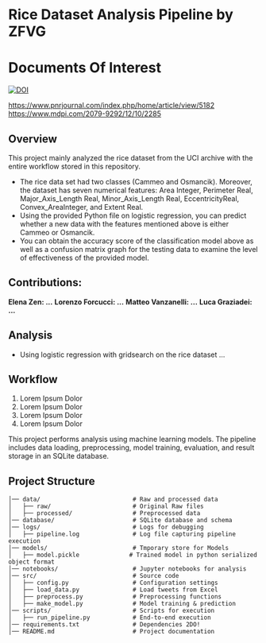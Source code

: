 # Rice Dataset Analysis Pipeline by ZFVG

# Documents Of Interest
[![DOI](https://zenodo.org/badge/DOI/10.11591/ijict.v14i1.pp164-173.svg)](https://zenodo.org/records/15067408)

https://www.pnrjournal.com/index.php/home/article/view/5182
https://www.mdpi.com/2079-9292/12/10/2285

## Overview

This project mainly analyzed the rice dataset from the UCI archive with the entire workflow stored in this repository. 
* The rice data set had two classes (Cammeo and Osmancik). Moreover, the dataset has seven numerical features: Area Integer, Perimeter Real, Major_Axis_Length Real, Minor_Axis_Length Real, EccentricityReal, Convex_AreaInteger, and	Extent Real.
* Using the provided Python file on logistic regression, you can predict whether a new data with the features mentioned above is either Cammeo or Osmancik.
* You can obtain the accuracy score of the classification model above as well as a confusion matrix graph for the testing data to examine the level of effectiveness of the provided model.

## Contributions:

**Elena Zen: ...**
**Lorenzo Forcucci: ...**
**Matteo Vanzanelli: ...**
**Luca Graziadei: ...**

## Analysis

* Using logistic regression with gridsearch on the rice dataset ...
  
## Workflow 

1. Lorem Ipsum Dolor
2. Lorem Ipsum Dolor
3. Lorem Ipsum Dolor
4. Lorem Ipsum Dolor

This project performs analysis using machine learning models. The pipeline includes data loading, preprocessing, model training, evaluation, and result storage in an SQLite database.

## Project Structure
```
│── data/                          # Raw and processed data
│   ├── raw/                       # Original Raw files
│   ├── processed/                 # Preprocessed data
│── database/                      # SQLite database and schema
│── logs/                          # Logs for debugging
│   ├── pipeline.log               # Log file capturing pipeline execution
│── models/                        # Tmporary store for Models
│   ├── model.pickle              # Trained model in python serialized object format
│── notebooks/                     # Jupyter notebooks for analysis
│── src/                           # Source code
│   ├── config.py                  # Configuration settings
│   ├── load_data.py               # Load tweets from Excel
│   ├── preprocess.py              # Preprocessing functions
│   ├── make_model.py              # Model training & prediction
│── scripts/                       # Scripts for execution
│   ├── run_pipeline.py            # End-to-end execution
│── requirements.txt               # Dependencies 2DO!
│── README.md                      # Project documentation
```
